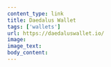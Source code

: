 ```yaml
---
content_type: link
title: Daedalus Wallet
tags: ['wallets']
url: https://daedaluswallet.io/
image:
image_text:
body_content:
---
```

